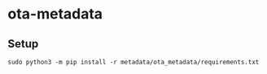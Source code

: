 # ota-metadata
## Setup
```
sudo python3 -m pip install -r metadata/ota_metadata/requirements.txt
```
